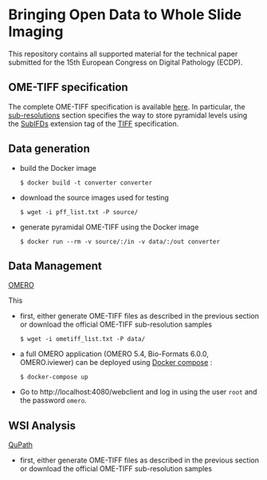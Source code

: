 # Bringing Open Data to Whole Slide Imaging

This repository contains all supported material for the technical paper
submitted for the 15th European Congress on Digital Pathology (ECDP).

## OME-TIFF specification

The complete OME-TIFF specification is available 
[here](https://docs.openmicroscopy.org/ome-model/6.0.0/ome-tiff/data.html#sub-resolutions).
In particular, the 
[sub-resolutions](https://docs.openmicroscopy.org/ome-model/6.0.0/ome-tiff/data.html#sub-resolutions)
section specifies the way to store pyramidal levels using the
[SubIFDs](https://www.awaresystems.be/imaging/tiff/tifftags/subifds.html)
extension tag of the [TIFF](https://www.adobe.io/open/standards/TIFF.html)
specification.

## Data generation


-   build the Docker image

        $ docker build -t converter converter

-   download the source images used for testing

        $ wget -i pff_list.txt -P source/

-   generate pyramidal OME-TIFF using the Docker image

        $ docker run --rm -v source/:/in -v data/:/out converter

## Data Management

[OMERO](https://www.openmicroscopy.org/omero)

This

-   first, either generate OME-TIFF files as described in the previous section
    or download the official OME-TIFF sub-resolution samples

        $ wget -i ometiff_list.txt -P data/

-   a full OMERO application (OMERO 5.4, Bio-Formats 6.0.0, OMERO.iviewer) can
    be deployed using [Docker compose](https://docs.docker.com/compose/) :
    
        $ docker-compose up

-   Go to http://localhost:4080/webclient and log in using the user `root` and
    the password `omero`.

## WSI Analysis

[QuPath](https://qupath.github.io)

-   first, either generate OME-TIFF files as described in the previous section
    or download the official OME-TIFF sub-resolution samples